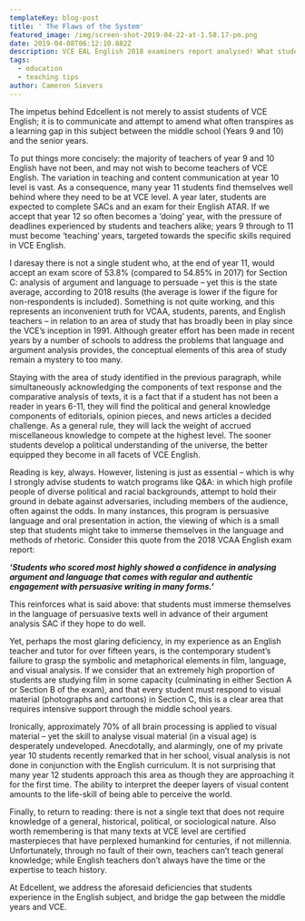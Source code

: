 ```yaml
---
templateKey: blog-post
title: ' The Flaws of the System'
featured_image: /img/screen-shot-2019-04-22-at-1.58.17-pm.png
date: 2019-04-08T06:12:10.882Z
description: VCE EAL English 2018 examiners report analysed! What students miss
tags:
  - education
  - teaching tips
author: Cameron Sievers
---
```

The impetus behind Edcellent is not merely to assist students of VCE English; it is to communicate and attempt to amend what often transpires as a learning gap in this subject between the middle school (Years 9 and 10) and the senior years.

To put things more concisely: the majority of teachers of year 9 and 10 English have not been, and may not wish to become teachers of VCE English. The variation in teaching and content communication at year 10 level is vast. As a consequence, many year 11 students find themselves well behind where they need to be at VCE level. A year later, students are expected to complete SACs and an exam for their English ATAR. If we accept that year 12 so often becomes a ‘doing’ year, with the pressure of deadlines experienced by students and teachers alike; years 9 through to 11 must become ‘teaching’ years, targeted towards the specific skills required in VCE English. 

I daresay there is not a single student who, at the end of year 11, would accept an exam score of 53.8% (compared to 54.85% in 2017) for Section C: analysis of argument and language to persuade – yet this is the state average, according to 2018 results (the average is lower if the figure for non-respondents is included). Something is not quite working, and this represents an inconvenient truth for VCAA, students, parents, and English teachers – in relation to an area of study that has broadly been in play since the VCE’s inception in 1991. Although greater effort has been made in recent years by a number of schools to address the problems that language and argument analysis provides, the conceptual elements of this area of study remain a mystery to too many.

Staying with the area of study identified in the previous paragraph, while simultaneously acknowledging the components of text response and the comparative analysis of texts, it is a fact that if a student has not been a reader in years 6-11, they will find the political and general knowledge components of editorials, opinion pieces, and news articles a decided challenge. As a general rule, they will lack the weight of accrued miscellaneous knowledge to compete at the highest level. The sooner students develop a political understanding of the universe, the better equipped they become in all facets of VCE English.

Reading is key, always. However, listening is just as essential – which is why I strongly advise students to watch programs like Q&A: in which high profile people of diverse political and racial backgrounds, attempt to hold their ground in debate against adversaries, including members of the audience, often against the odds. In many instances, this program is persuasive language and oral presentation in action, the viewing of which is a small step that students might take to immerse themselves in the language and methods of rhetoric. Consider this quote from the 2018 VCAA English exam report:

_**‘Students who scored most highly showed a confidence in analysing argument and language that comes with regular and authentic engagement with persuasive writing in many forms.’**_ 

This reinforces what is said above: that students must immerse themselves in the language of persuasive texts well in advance of their argument analysis SAC if they hope to do well. 

Yet, perhaps the most glaring deficiency, in my experience as an English teacher and tutor for over fifteen years, is the contemporary student’s failure to grasp the symbolic and metaphorical elements in film, language, and visual analysis. If we consider that an extremely high proportion of students are studying film in some capacity (culminating in either Section A or Section B of the exam), and that every student must respond to visual material (photographs and cartoons) in Section C, this is a clear area that requires intensive support through the middle school years. 

Ironically, approximately 70% of all brain processing is applied to visual material – yet the skill to analyse visual material (in a visual age) is desperately undeveloped. Anecdotally, and alarmingly, one of my private year 10 students recently remarked that in her school, visual analysis is not done in conjunction with the English curriculum. It is not surprising that many year 12 students approach this area as though they are approaching it for the first time. The ability to interpret the deeper layers of visual content amounts to the life-skill of being able to perceive the world.

Finally, to return to reading: there is not a single text that does not require knowledge of a general, historical, political, or sociological nature. Also worth remembering is that many texts at VCE level are certified masterpieces that have perplexed humankind for centuries, if not millennia. Unfortunately, through no fault of their own, teachers can’t teach general knowledge; while English teachers don’t always have the time or the expertise to teach history.  

At Edcellent, we address the aforesaid deficiencies that students experience in the English subject, and bridge the gap between the middle years and VCE.

